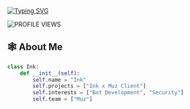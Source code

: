 [![Typing SVG](https://readme-typing-svg.demolab.com?font=Fira+Code&pause=1000&width=435&lines=hey%2C+im+ink!;im+a+goated+python+dev)](https://git.io/typing-svg)

  ![PROFILE VIEWS](https://komarev.com/ghpvc/?username=1nkp&label=PROFILE+VIEWS&color=blue&style=flat-square)

## 🕸️ About Me
```python
class Ink:
    def __init__(self):
        self.name = "Ink"
        self.projects = ["Ink x Muz Client"]
        self.interests = ["Bot Development", "Security"]
        self.team = ["Muz"]
